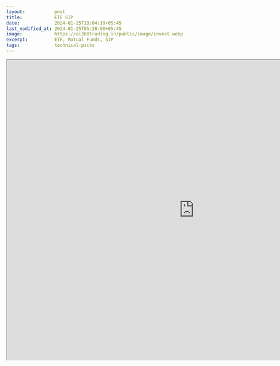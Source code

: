 ```yaml
---
layout:           post
title:            ETF SIP
date:             2024-01-25T13:04:19+05:45
last_modified_at: 2024-01-25T05:20:00+05:45
image:            https://ai360trading.in/public/image/invest.webp
excerpt:          ETF, Mutual Funds, SIP
tags:             technical-picks
---
```



<iframe src="https://docs.google.com/spreadsheets/d/e/2PACX-1vQf7oL7VgCqVLuDi5BcyZuKa_C6kQGA6OKuJHw9An2t1LhAhWZ50zYYasfDJamJfYl61CpR7V8S7KIm/pubhtml?widget=true&amp;headers=false" width="1000" height="800"></iframe>
